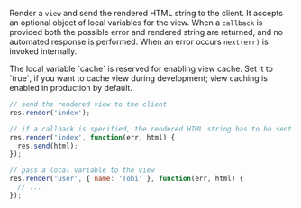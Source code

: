 Render a `view` and send the rendered HTML string to the client. It accepts an optional object of local variables for the view. When a `callback` is provided both the possible error and rendered string are returned, and no automated response is performed. When an error occurs `next(err)` is invoked internally.

<div class="doc-box doc-notice">
The local variable `cache` is reserved for enabling view cache. Set it to `true`, if you want to cache view during development; view caching is enabled in production by default.
</div>

```js
// send the rendered view to the client
res.render('index');

// if a callback is specified, the rendered HTML string has to be sent explicitly
res.render('index', function(err, html) {
  res.send(html);
});

// pass a local variable to the view
res.render('user', { name: 'Tobi' }, function(err, html) {
  // ...
});
```
